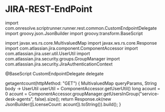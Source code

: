 # JIRA-REST-EndPoint

import com.onresolve.scriptrunner.runner.rest.common.CustomEndpointDelegate
import groovy.json.JsonBuilder
import groovy.transform.BaseScript

import javax.ws.rs.core.MultivaluedMap
import javax.ws.rs.core.Response
import com.atlassian.jira.component.ComponentAccessor
import com.atlassian.jira.user.util.UserUtil
import com.atlassian.jira.security.groups.GroupManager
import com.atlassian.jira.security.JiraAuthenticationContext

@BaseScript CustomEndpointDelegate delegate

getagentcount(httpMethod: "GET") { MultivaluedMap queryParams, String body ->
    UserUtil userUtil = ComponentAccessor.getUserUtil()
	long acount = 0
	acount = ComponentAccessor.groupManager.getUsersInGroup("service-desk-agents", false).size();
    return Response.ok(new JsonBuilder([LicenseCount: acount]).toString()).build();
}
